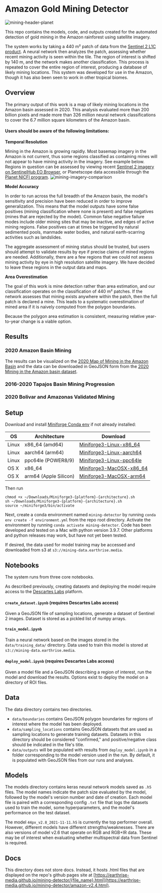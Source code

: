 # Amazon Gold Mining Detector
<!--![mining-header](https://user-images.githubusercontent.com/13071901/146877405-3ec46c73-cc80-4b1a-8ad1-aeb189bb0b38.jpg)-->
![mining-header-planet](https://user-images.githubusercontent.com/13071901/146877590-b083eace-2084-4945-b739-0f8dda79eaa9.jpg)

This repo contains the models, code, and outputs created for the automated detection of gold mining in the Amazon rainforest using satellite imagery.

The system works by taking a 440 m² patch of data from the [Sentinel 2 L1C product](https://sentinel.esa.int/web/sentinel/missions/sentinel-2). A neural network then analyzes the patch, assessing whether recent mining activity is seen within the tile. The region of interest is shifted by 140 m, and the network makes another classification. This process is repeated to cover the entire region of interest, producing a database of likely mining locations. This system was developed for use in the Amazon, though it has also been seen to work in other tropical biomes.

## Overview
The primary output of this work is a map of likely mining locations in the Amazon basin assessed in 2020. This analysis evaluated more than 200 billion pixels and made more than 326 million neural network classifications to cover the 6.7 million square kilometers of the Amazon basin.

#### Users should be aware of the following limitations:

**Temporal Resolution**

Mining in the Amazon is growing rapidly. Most basemap imagery in the Amazon is not current, thus some regions classified as containing mines will not appear to have mining activity in the imagery. See example below. Regions in question can be assessed by viewing recent [Sentinel 2 imagery on SentinelHub EO Browser](https://apps.sentinel-hub.com/eo-browser/?zoom=14&lat=-7.13214&lng=-57.36245&visualizationUrl=https%3A%2F%2Fservices.sentinel-hub.com%2Fogc%2Fwms%2Fbd86bcc0-f318-402b-a145-015f85b9427e&datasetId=S2L2A&fromTime=2020-09-16T00%3A00%3A00.000Z&toTime=2020-09-16T23%3A59%3A59.999Z&layerId=1_TRUE_COLOR), or Planetscope data accessible through the [Planet NICFI program](https://www.planet.com/nicfi/).
![mining-imagery-comparison](https://user-images.githubusercontent.com/13071901/146989519-d1e537c4-7d70-438d-b4a5-06b2a41a8482.jpg)

**Model Accuracy**

In order to run across the full breadth of the Amazon basin, the model's sensitivity and precision have been reduced in order to improve generalization. This means that the model outputs have some false positives (mining classification where none is present) and false negatives (mines that are rejected by the model). Common false negative failure modes include older mining sites that may be inactive, and edges of active mining regions. False positives can at times be triggered by natural sedimented pools, manmade water bodies, and natural earth-scarring activities such as landslides.

The aggregate assessment of mining status should be trusted, but users should attempt to validate results by eye if precise claims of mined regions are needed. Additionally, there are a few regions that we could not assess mining activity by eye in high resolution satellite imagery. We have decided to leave these regions in the output data and maps.

**Area Overestimation**

The goal of this work is mine detection rather than area estimation, and our classification operates on the classification of 440 m² patches. If the network assesses that mining exists anywhere within the patch, then the full patch is declared a mine. This leads to a systematic overestimation of mined area if it is naively computed from the polygon boundaries.

Because the polygon area estimation is consistent, measuring relative year-to-year change is a viable option.


## Results
### 2020 Amazon Basin Mining
The results can be visualized on the [2020 Map of Mining in the Amazon Basin]() and the data can be downloaded in GeoJSON form from the [2020 Mining in the Amazon basin dataset]().

### 2016-2020 Tapajos Basin Mining Progression

### 2020 Bolivar and Amazonas Validated Mining




## Setup

Download and install [Miniforge Conda env](https://github.com/conda-forge/miniforge/) if not already installed:


| OS      | Architecture          | Download  |
| --------|-----------------------|-----------|
| Linux   | x86_64 (amd64)        | [Miniforge3-Linux-x86_64](https://github.com/conda-forge/miniforge/releases/latest/download/Miniforge3-Linux-x86_64.sh) |
| Linux   | aarch64 (arm64)       | [Miniforge3-Linux-aarch64](https://github.com/conda-forge/miniforge/releases/latest/download/Miniforge3-Linux-aarch64.sh) |
| Linux   | ppc64le (POWER8/9)    | [Miniforge3-Linux-ppc64le](https://github.com/conda-forge/miniforge/releases/latest/download/Miniforge3-Linux-ppc64le.sh) |
| OS X    | x86_64                | [Miniforge3-MacOSX-x86_64](https://github.com/conda-forge/miniforge/releases/latest/download/Miniforge3-MacOSX-x86_64.sh) |
| OS X    | arm64 (Apple Silicon) | [Miniforge3-MacOSX-arm64](https://github.com/conda-forge/miniforge/releases/latest/download/Miniforge3-MacOSX-arm64.sh) |

Then run 
```
chmod +x ~/Downloads/Miniforge3-{platform}-{architecture}.sh
sh ~/Downloads/Miniforge3-{platform}-{architecture}.sh
source ~/miniforge3/bin/activate
```

Next, create a conda environment named `mining-detector` by running `conda env create -f environment.yml` from the repo root directory. Activate the environment by running `conda activate mining-detector`. Code has been developed and tested on a Mac with python version 3.9.7. Other platforms and python releases may work, but have not yet been tested.

If desired, the data used for model training may be accessed and downloaded from s3 at `s3://mining-data.earthrise.media`.

## Notebooks
The system runs from three core notebooks. 

As described previously, creating datasets and deploying the model require access to the [Descartes Labs](https://descarteslabs.com/) platform.

#### `create_dataset.ipynb` (requires Descartes Labs access)
Given a GeoJSON file of sampling locations, generate a dataset of Sentinel 2 images. Dataset is stored as a pickled list of numpy arrays.

#### `train_model.ipynb`
Train a neural network based on the images stored in the `data/training_data/` directory. Data used to train this model is stored at `s3://mining-data.earthrise.media`.

#### `deploy_model.ipynb` (requires Descartes Labs access)
Given a model file and a GeoJSON describing a region of interest, run the model and download the results. Options exist to deploy the model on a directory of ROI files.

## Data
The data directory contains two directories.
- `data/boundaries` contains GeoJSON polygon boundaries for regions of interest where the model has been deployed.
- `data/sampling_locations` contains GeoJSON datasets that are used as sampling locations to generate training datasets. Datasets in this directory should be considered "confirmed," and positive/negative class should be indicated in the file's title.
- `data/outputs` will be populated with results from `deploy_model.ipynb` in a folder corresponding to the model version used in the run. By default, it is populated with GeoJSON files from our runs and analyses.

## Models
The models directory contains keras neural network models saved as `.h5` files. The model names indicate the patch size evaluated by the model, followed by the model's version number and date of creation. Each model file is paired with a corresponding config `.txt` file that logs the datasets used to train the model, some hyperparameters, and the model's performance on the test dataset.

The model `44px_v2.8_2021-11-11.h5` is currently the top performer overall. However, different models have different strengths/weaknesses. There are also versions of model v2.6 that operate on RGB and RGB+IR data. These may be of interest when evaluating whether multispectral data from Sentinel is required.

## Docs
This directory does not store docs. Instead, it hosts .html files that are displayed on the repo's github pages site at [https://earthrise-media.github.io/mining-detector/{file_name}.html](https://earthrise-media.github.io/mining-detector/amazon-v2.4.html).
